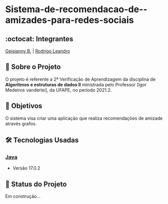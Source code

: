 # Sistema-de-recomendacao-de--amizades-para-redes-sociais

## :octocat: Integrantes
[Geisianny B.](https://github.com/Geisianny) | [Rodrigo Leandro](https://github.com/Rudrigozx) 
## :page_with_curl: Sobre o Projeto
O projeto é referente a 2ª Verificação de Aprendizagem da disciplina de __Algoritmos e estruturas de dados II__ ministrada pelo Professor [Igor Medeiros vanderlei], da UFAPE, no período 2021.2. 

## :pushpin: Objetivos
O sistema visa criar uma aplicação que realiza recomendações de amizade através grafos.

## :hammer_and_wrench: Tecnologias Usadas
### [Java](https://www.ruby-lang.org/pt/)
*   Versão 17.0.2
## :construction: Status do Projeto
Em construção...
